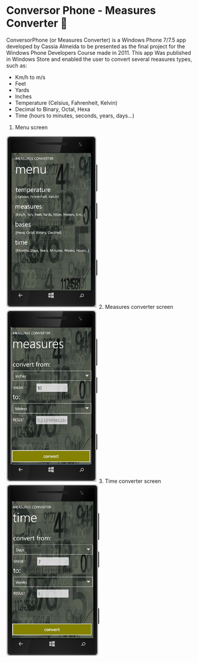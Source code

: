 # Conversor Phone - Measures Converter :iphone:

ConversorPhone (or Measures Converter) is a Windows Phone 7/7.5 app developed by Cassia Almeida to be presented as the final project for the Windows Phone Developers Course made in 2011.
This app Was published in Windows Store and enabled the user to convert several measures types, such as:
* Km/h to m/s
* Feet
* Yards
* Inches
* Temperature (Celsius, Fahrenheit, Kelvin)
* Decimal to Binary, Octal, Hexa  
* Time (hours to minutes, seconds, years, days...)

1. Menu screen
  <img src='menu 2.png'/>
2. Measures converter screen
  <img src='measures 2.png'/>
  3. Time converter screen</h4>
  <img src='time.png'/>

